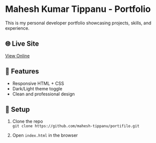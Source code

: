 # Mahesh Kumar Tippanu - Portfolio

This is my personal developer portfolio showcasing projects, skills, and experience.

## 🌐 Live Site
[View Online](https://glistening-conkies-337eed.netlify.app/)

## 📂 Features
- Responsive HTML + CSS
- Dark/Light theme toggle
- Clean and professional design

## 🚀 Setup

1. Clone the repo  
   `git clone https://github.com/mahesh-tippanu/portifilo.git`

2. Open `index.html` in the browser
